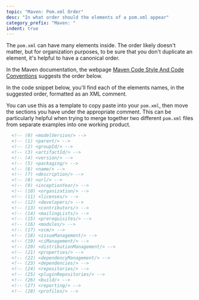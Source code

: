 ```yaml
---
topic: "Maven: Pom.xml Order"
desc: "In what order should the elements of a pom.xml appear"
category_prefix: "Maven: "
indent: true
---
```


The `pom.xml` can have many elements inside.   The order likely doesn't matter, but for organization purposes, to be sure that you don't 
duplicate an element, it's helpful to have a canonical order.

In the Maven documentation, the webpage [Maven Code Style And Code Conventions](https://maven.apache.org/developers/conventions/code.html) suggests the order below.   

In the code snippet below, you'll find each of the elements names, in the suggested order, formatted as an XML comment.

You can use this as a template to copy paste into your `pom.xml`, then move the sections
you have under the appropriate comment.   This can be particularly helpful when trying to merge together two different `pom.xml` files
from separate examples into one working product.
 
```xml
  <!-- (0) <modelVersion/> -->
  <!-- (1) <parent/> -->
  <!-- (2) <groupId/> -->
  <!-- (3) <artifactId/> -->
  <!-- (4) <version/> -->
  <!-- (5) <packaging/> -->
  <!-- (6) <name/> -->
  <!-- (7) <description/> -->
  <!-- (8) <url/> -->
  <!-- (9) <inceptionYear/> -->
  <!-- (10) <organization/> -->
  <!-- (11) <licenses/> -->
  <!-- (12) <developers/> -->
  <!-- (13) <contributors/> --> 
  <!-- (14) <mailingLists/> -->
  <!-- (15) <prerequisites/> -->
  <!-- (16) <modules/> -->
  <!-- (17) <scm/> -->
  <!-- (18) <issueManagement/> -->
  <!-- (19) <ciManagement/> -->
  <!-- (20) <distributionManagement/> -->
  <!-- (21) <properties/> -->
  <!-- (22) <dependencyManagement/> -->
  <!-- (23) <dependencies/> -->
  <!-- (24) <repositories/> -->
  <!-- (25) <pluginRepositories/> -->
  <!-- (26) <build/> -->
  <!-- (27) <reporting/> -->
  <!-- (28) <profiles/> -->
 ```
